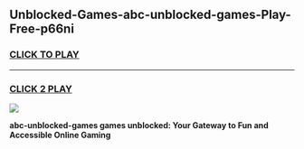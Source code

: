 
## Unblocked-Games-abc-unblocked-games-Play-Free-p66ni
<h3>
<a href="https://premium76.site?title=abc-unblocked-games&ref=19M">CLICK TO PLAY</a></h3>
<hr>

<h3>
<a href="https://premium76.site?title=abc-unblocked-games&ref=19M">CLICK 2 PLAY</a>
  
</h3>

<a href="https://premium76.site?title=abc-unblocked-games&ref=19M"><img src="https://clearcache.store/games.png"></a>


**abc-unblocked-games games unblocked: Your Gateway to Fun and Accessible Online Gaming**
